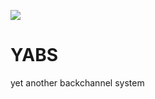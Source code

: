 ![](https://magnum.travis-ci.com/j0h/YABS.svg?token=yKziNmy5xjivzcWe6Fzo&branch=master)

YABS
====

yet another backchannel system
